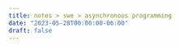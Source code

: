```yaml
---
title: notes > swe > asynchronous programming
date: "2023-05-28T00:00:00-06:00"
draft: false
---
```


